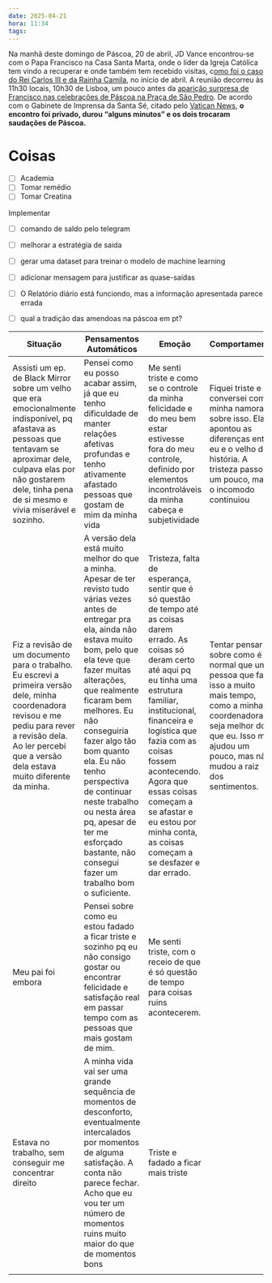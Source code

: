 ```yaml
---
date: 2025-04-21
hora: 11:34
tags:
---
```




Na manhã deste domingo de Páscoa, 20 de abril, JD Vance encontrou-se com o Papa Francisco na Casa Santa Marta, onde o líder da Igreja Católica tem vindo a recuperar e onde também tem recebido visitas, c[omo foi o caso do Rei Carlos III e da Rainha Camila](https://observador.pt/2025/04/09/rei-carlos-iii-e-rainha-camila-celebram-20o-aniversario-do-casamento-no-vaticano-com-papa-francisco/), no início de abril. A reunião decorreu às 11h30 locais, 10h30 de Lisboa, um pouco antes da [aparição surpresa de Francisco nas celebrações de Páscoa na Praça de São Pedro](https://observador.pt/2025/04/20/papa-francisco-participa-nas-celebracoes-da-pascoa/). De acordo com o Gabinete de Imprensa da Santa Sé, citado pelo [Vatican News](https://www.vaticannews.va/en/pope/news/2025-04/pope-francis-meets-us-vice-president-jd-vance-at-santa-marta.html), **o encontro foi privado, durou “alguns minutos” e os dois trocaram saudações de Páscoa.**
# Coisas
- [ ] Academia
- [ ] Tomar remédio
- [ ] Tomar Creatina

Implementar 
- [ ] comando de saldo pelo telegram
- [ ] melhorar a estratégia de saida
- [ ] gerar uma dataset para treinar o modelo de machine learning
- [ ] adicionar mensagem para justificar as quase-saídas
- [ ] O Relatório diário está funciondo, mas a informação apresentada parece errada
- [ ] qual a tradição das amendoas na páscoa em pt?


| Situação                                                                                                                                                                                                                          | Pensamentos Automáticos                                                                                                                                                                                                                                                                                                                                                                                                                          | Emoção                                                                                                                                                                                                                                                                                                                                                                   | Comportamento                                                                                                                                                                                      |
| --------------------------------------------------------------------------------------------------------------------------------------------------------------------------------------------------------------------------------- | ------------------------------------------------------------------------------------------------------------------------------------------------------------------------------------------------------------------------------------------------------------------------------------------------------------------------------------------------------------------------------------------------------------------------------------------------ | ------------------------------------------------------------------------------------------------------------------------------------------------------------------------------------------------------------------------------------------------------------------------------------------------------------------------------------------------------------------------ | -------------------------------------------------------------------------------------------------------------------------------------------------------------------------------------------------- |
| Assisti um ep. de Black Mirror sobre um velho que era emocionalmente indisponível, pq afastava as pessoas que tentavam se aproximar dele, culpava elas por não gostarem dele, tinha pena de si mesmo e vivia miserável e sozinho. | Pensei como eu posso acabar assim, já que eu tenho dificuldade de manter relações afetivas profundas e tenho ativamente afastado pessoas que gostam de mim da minha vida                                                                                                                                                                                                                                                                         | Me senti triste e como se o controle da minha felicidade e do meu bem estar estivesse fora do meu controle, definido por elementos incontroláveis da minha cabeça e subjetividade                                                                                                                                                                                        | Fiquei triste e conversei com a minha namorada sobre isso. Ela apontou as diferenças entre eu e o velho da história. A tristeza passou um pouco, mas o incomodo continuiou                         |
| Fiz a revisão de um documento para o trabalho. Eu escrevi a primeira versão dele, minha coordenadora revisou e me pediu para rever a revisão dela. Ao ler percebi que a versão dela estava muito diferente da minha.              | A versão dela está muito melhor do que a minha. Apesar de ter revisto tudo várias vezes antes de entregar pra ela, ainda não estava muito bom, pelo que ela teve que fazer muitas alterações, que realmente ficaram bem melhores. Eu não conseguiria fazer algo tão bom quanto ela. Eu não tenho perspectiva de continuar neste trabalho ou nesta área pq, apesar de ter me esforçado bastante, não consegui fazer um trabalho bom o suficiente. | Tristeza, falta de esperança, sentir que é só questão de tempo até as coisas darem errado. As coisas só deram certo até aqui pq eu tinha uma estrutura familiar, institucional, financeira e logística que fazia com as coisas fossem acontecendo. Agora que essas coisas começam a se afastar e eu estou por minha conta, as coisas começam a se desfazer e dar errado. | Tentar pensar sobre como é normal que uma pessoa que faz isso a muito mais tempo, como a minha coordenadora, seja melhor do que eu. Isso me ajudou um pouco, mas não mudou a raiz dos sentimentos. |
| Meu pai foi embora                                                                                                                                                                                                                | Pensei sobre como eu estou fadado a ficar triste e sozinho pq eu não consigo gostar ou encontrar felicidade e satisfação real em passar tempo com as pessoas que mais gostam de mim.                                                                                                                                                                                                                                                             | Me senti triste, com o receio de que é só questão de tempo para coisas ruins acontecerem.                                                                                                                                                                                                                                                                                |                                                                                                                                                                                                    |
| Estava no trabalho, sem conseguir me concentrar direito                                                                                                                                                                           | A minha vida vai ser uma grande sequência de momentos de desconforto, eventualmente intercalados por momentos de alguma satisfação. A conta não parece fechar. Acho que eu vou ter um número de momentos ruins muito maior do que de momentos bons                                                                                                                                                                                               | Triste e fadado a ficar mais triste                                                                                                                                                                                                                                                                                                                                      |                                                                                                                                                                                                    |
|                                                                                                                                                                                                                                   |                                                                                                                                                                                                                                                                                                                                                                                                                                                  |                                                                                                                                                                                                                                                                                                                                                                          |                                                                                                                                                                                                    |
